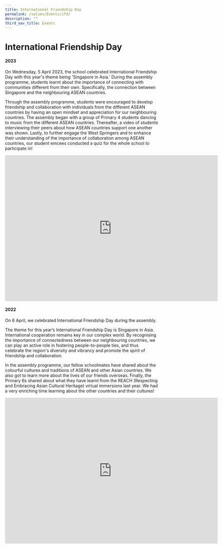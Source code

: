 ```yaml
---
title: International Friendship Day
permalink: /values/Events/ifd/
description: ""
third_nav_title: Events
---
```

# International Friendship Day 
#### 2023

On Wednesday, 5 April 2023, the school celebrated International Friendship Day with this year's theme being 'Singapore in Asia.' During the assembly programme, students learnt about the importance of connecting with communities different from their own. Specifically, the connection between Singapore and the neighbouring ASEAN countries.

Through the assembly programme, students were encouraged to develop friendship and collaboration with individuals from the different ASEAN countries by having an open mindset and appreciation for our neighbouring countries. The assembly began with a group of Primary 4 students dancing to music from the different ASEAN countries. Thereafter, a video of students interviewing their peers about how ASEAN countries support one another was shown. Lastly, to further engage the West Springers and to enhance their understanding of the importance of collaboration among ASEAN countries, our student emcees conducted a quiz for the whole school to participate in!

<iframe src="https://docs.google.com/presentation/d/e/2PACX-1vSg1sBRhhhfiV8ezdRpLkWhfM5LUdO-NAiFTiSoYFUw7RlOA86OK8zNZuAE8VclqHUeKztOphTtttK1/embed?start=false&amp;loop=false&amp;delayms=3000" frameborder="0" width="700" height="480" allowfullscreen="true"></iframe>

#### 2022
On 6 April, we celebrated International Friendship Day during the assembly.

The theme for this year’s International Friendship Day is Singapore in Asia. International cooperation remains key in our complex world. By recognising the importance of connectedness between our neighbouring countries, we can play an active role in fostering people-to-people ties, and thus celebrate the region's diversity and vibrancy and promote the spirit of friendship and collaboration.

In the assembly programme, our fellow schoolmates have shared about the colourful cultures and traditions of ASEAN and other Asian countries. We also got to learn more about the lives of our friends overseas. Finally, the Primary 6s shared about what they have learnt from the REACH (Respecting and Embracing Asian Cultural Heritage) virtual immersions last year. We had a very enriching time learning about the other countries and their cultures!
<iframe src="https://docs.google.com/presentation/d/e/2PACX-1vQXPItRur6HdlQ-9bgCedLfv1o44EoDiEkBQTU3ZnItEDlB-8mH2q0ZkTyZJnFXDqTfAT3cmGxXF-RV/embed?start=true&amp;loop=true&amp;delayms=3000" frameborder="0" width="700" height="480" allowfullscreen="true"></iframe>